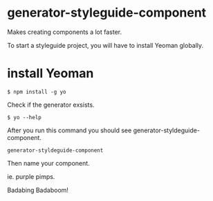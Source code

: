 # generator-styleguide-component
Makes creating components a lot faster.


To start a styleguide project, you will have to install Yeoman globally.

# install Yeoman

```
$ npm install -g yo
```
Check if the generator exsists.

```
$ yo --help
```
After you run this command you should see generator-styldeguide-component.

```
generator-styldeguide-component
```
Then name your component.

ie. purple pimps.

Badabing Badaboom!
